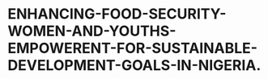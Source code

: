 # ENHANCING-FOOD-SECURITY-WOMEN-AND-YOUTHS-EMPOWERENT-FOR-SUSTAINABLE-DEVELOPMENT-GOALS-IN-NIGERIA.
